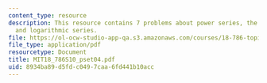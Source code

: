 ```yaml
---
content_type: resource
description: This resource contains 7 problems about power series, the exponential
  and logarithmic series.
file: https://ol-ocw-studio-app-qa.s3.amazonaws.com/courses/18-786-topics-in-algebraic-number-theory-spring-2010/8934ba89d5fdc0497caa6fd441b10acc_MIT18_786S10_pset04.pdf
file_type: application/pdf
resourcetype: Document
title: MIT18_786S10_pset04.pdf
uid: 8934ba89-d5fd-c049-7caa-6fd441b10acc
---
```

